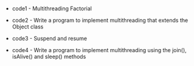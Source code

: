 #

- code1 - Multithreading Factorial

- code2 - Write a program to implement multithreading that extends the Object class

- code3 - Suspend and resume

- code4 - Write a program to implement multithreading using the join(), isAlive() and sleep() methods

#